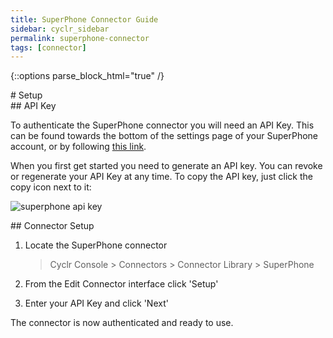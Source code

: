 ```yaml
---
title: SuperPhone Connector Guide
sidebar: cyclr_sidebar
permalink: superphone-connector
tags: [connector]
---
```

{::options parse_block_html="true" /}
<section class="card">
# Setup


</section>
<section class="card">
## API Key

To authenticate the SuperPhone connector you will need an API Key. This can be found towards the bottom of the settings page of your SuperPhone account, or by following [this link](https://app.superphone.io/settings/public-api-key).

When you first get started you need to generate an API key. You can revoke or regenerate your API Key at any time. To copy the API key, just click the copy icon next to it:

![superphone api key](./images/superphone_image_1.png)


</section>
<section class="card">
## Connector Setup

1. Locate the SuperPhone connector

   > Cyclr Console > Connectors > Connector Library > SuperPhone

2. From the Edit Connector interface click 'Setup'

3. Enter your API Key and click 'Next'

The connector is now authenticated and ready to use.

</section>
